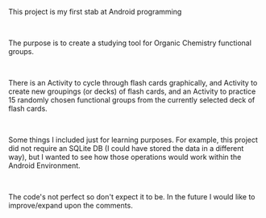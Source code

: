 <p>This project is my first stab at Android programming</p></br>
<p>The purpose is to create a studying tool for Organic Chemistry functional groups. </p></br>
<p>There is an Activity to cycle through flash cards graphically, and Activity to create new groupings (or decks) of flash cards, and an Activity to practice 15 randomly chosen functional groups from the currently selected deck of flash cards.</p></br>
<p>Some things I included just for learning purposes. For example, this project did not require an SQLite DB (I could have stored the data in a different way), but I wanted to see how those operations would work within the Android Environment.</p></br>
<p>The code's not perfect so don't expect it to be. In the future I would like to improve/expand upon the comments.</p></br>
